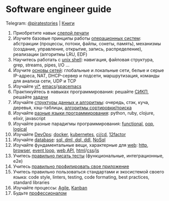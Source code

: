 # Software engineer guide

Telegram: [@piratestories](https://t.me/piratestories) | [Книги](https://github.com/kakoi-to-pirat/web-developer-on-linux/blob/master/books.md)

1. Приобретите навык [слепой печати](https://ru.wikipedia.org/wiki/Слепой_метод_печати)
2. Изучите базовые принципы работы [операционных систем](https://www.ozon.ru/context/detail/id/31649356/): абстракции (процессы, потоки, файлы, сокеты, память), механизмы (создание, управление, открытие, запись, распределение), реализации (алгоритмы LRU, EDF)
3. Научитесь работать с [unix shell](https://ru.hexlet.io/courses/cli-basics): навигация, файловая структура, grep, streams, pipes, I/O ...
4. Изучите [основы сетей](https://habr.com/ru/post/491540/): глобальные и локальные сети, белые и серые IP-адреса, NAT, DHCP-сервер и подсети, маршрутизация, команды для анализа сети, UDP и TCP
5. Изучайте [vi*](https://zenway.ru/uploads/knigi/prosto-o-vim.pdf), [emacs](https://www.gnu.org/software/emacs/)/[spacemacs](https://practicalli.github.io/spacemacs/)
6. Практикуйтесь в навыках программирования: решайте [СИКП](https://mirror.yandex.ru/mirrors/ftp.linux.kiev.ua/docs/developer/general/sicp-ru/sicp-ru-screen.pdf), решайте [задачи](https://www.hackerrank.com/)
7. Изучайте [структуры данных и алгоритмы](https://stepik.org/course/1547/syllabus): очередь, стэк, куча, деревья, хэш-таблицы, [алгоритмы сортировки/поиска](https://www.ozon.ru/context/detail/id/139296295/)
8. Изучайте [разные языки программирования](https://www.ozon.ru/context/detail/id/26893656/): python, ruby, clojure, elixir, javascript
9. Изучайте разные парадигмы программирования:  [functional](https://github.com/kakoi-to-pirat/web-developer-roadmap/blob/master/functional-programming.md), [oop](https://ru.hexlet.io/courses/js-introduction-to-oop), [logical](https://ru.hexlet.io/courses/logic)
10. Изучайте [DevOps](https://ru.wikipedia.org/wiki/DevOps): [docker](https://www.ozon.ru/context/detail/id/139411597/), [kubernetes](https://www.ozon.ru/context/detail/id/148388621/), [ci/cd](https://ru.wikipedia.org/wiki/CI/CD), [12factor](https://12factor.net/ru/)
11. Изучайте [database](https://www.youtube.com/watch?v=SfYaAQ9-RnE&list=PLrCZzMib1e9oOFQbuOgjKYbRUoA8zGKnj&ab_channel=%D0%A2%D0%B5%D1%85%D0%BD%D0%BE%D1%81%D1%82%D1%80%D0%B8%D0%BCMail.RuGroup): [sql, dml, dql, ddl,](https://postgrespro.ru/education/books) [NoSql](https://aws.amazon.com/ru/nosql/)
12. Изучайте фундаментальные вещи, характерные для [web](https://developer.mozilla.org/ru/): [http](https://developer.mozilla.org/ru/docs/Web/HTTP/Overview), [browser](https://learn.javascript.ru/ui), [event loop](https://youtu.be/8cV4ZvHXQL4), [web API](https://developer.mozilla.org/ru/docs/Learn/JavaScript/Client-side_web_APIs/Introduction), [html](https://www.youtube.com/user/pepelsbey)/[css](https://www.ozon.ru/context/detail/id/137213400/)/[js](https://ru.hexlet.io/professions/frontend)
13. Учитесь [правильно писать тесты](https://www.youtube.com/watch?v=zsz8kdi62mE&ab_channel=%D0%A5%D0%B5%D0%BA%D1%81%D0%BB%D0%B5%D1%82) (функциональные, интеграционные, e2e)
14. Учитесь [правильно профилировать свое приложение](https://www.youtube.com/watch?v=HPFARivHJRY&ab_channel=HolyJS)
15. Учитесь правильно пользоваться стандартами и экосистемой своего языка: code style, linters, testing, code formating, best practices, standard libraries
16. Изучайте процессы: [Agile](https://www.ozon.ru/context/detail/id/140970762/), [Kanban](https://www.ozon.ru/context/detail/id/139969042/)
17. Будьте [профессионалом](https://www.ozon.ru/context/detail/id/144954705/)
